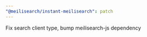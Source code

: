 ```yaml
---
"@meilisearch/instant-meilisearch": patch
---
```


Fix search client type, bump meilisearch-js dependency
